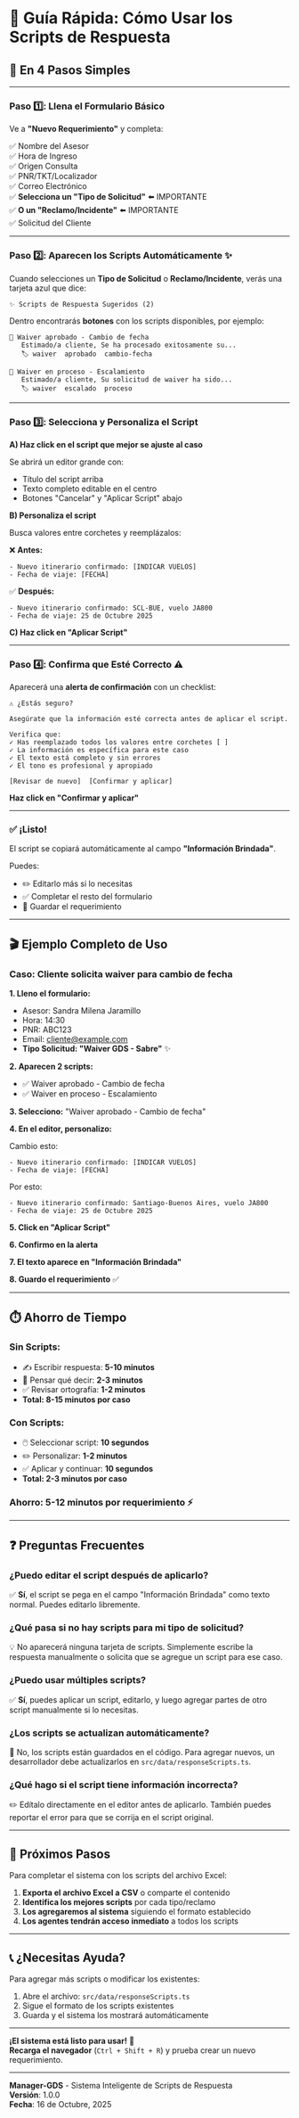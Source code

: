 # 📖 Guía Rápida: Cómo Usar los Scripts de Respuesta

## 🎯 En 4 Pasos Simples

---

### **Paso 1️⃣: Llena el Formulario Básico**

Ve a **"Nuevo Requerimiento"** y completa:

✅ Nombre del Asesor  
✅ Hora de Ingreso  
✅ Origen Consulta  
✅ PNR/TKT/Localizador  
✅ Correo Electrónico  
✅ **Selecciona un "Tipo de Solicitud"** ⬅️ IMPORTANTE  
✅ **O un "Reclamo/Incidente"** ⬅️ IMPORTANTE  
✅ Solicitud del Cliente  

---

### **Paso 2️⃣: Aparecen los Scripts Automáticamente** ✨

Cuando selecciones un **Tipo de Solicitud** o **Reclamo/Incidente**, verás una tarjeta azul que dice:

```
✨ Scripts de Respuesta Sugeridos (2)
```

Dentro encontrarás **botones** con los scripts disponibles, por ejemplo:

```
📄 Waiver aprobado - Cambio de fecha
   Estimado/a cliente, Se ha procesado exitosamente su...
   🏷️ waiver  aprobado  cambio-fecha

📄 Waiver en proceso - Escalamiento
   Estimado/a cliente, Su solicitud de waiver ha sido...
   🏷️ waiver  escalado  proceso
```

---

### **Paso 3️⃣: Selecciona y Personaliza el Script**

**A) Haz click en el script que mejor se ajuste al caso**

Se abrirá un editor grande con:
- Título del script arriba
- Texto completo editable en el centro
- Botones "Cancelar" y "Aplicar Script" abajo

**B) Personaliza el script**

Busca valores entre corchetes y reemplázalos:

❌ **Antes:**
```
- Nuevo itinerario confirmado: [INDICAR VUELOS]
- Fecha de viaje: [FECHA]
```

✅ **Después:**
```
- Nuevo itinerario confirmado: SCL-BUE, vuelo JA800
- Fecha de viaje: 25 de Octubre 2025
```

**C) Haz click en "Aplicar Script"**

---

### **Paso 4️⃣: Confirma que Esté Correcto** ⚠️

Aparecerá una **alerta de confirmación** con un checklist:

```
⚠️ ¿Estás seguro?

Asegúrate que la información esté correcta antes de aplicar el script.

Verifica que:
✓ Has reemplazado todos los valores entre corchetes [ ]
✓ La información es específica para este caso
✓ El texto está completo y sin errores
✓ El tono es profesional y apropiado

[Revisar de nuevo]  [Confirmar y aplicar]
```

**Haz click en "Confirmar y aplicar"**

---

### **✅ ¡Listo!**

El script se copiará automáticamente al campo **"Información Brindada"**.

Puedes:
- ✏️ Editarlo más si lo necesitas
- ✅ Completar el resto del formulario
- 💾 Guardar el requerimiento

---

## 🎬 Ejemplo Completo de Uso

### **Caso:** Cliente solicita waiver para cambio de fecha

**1. Lleno el formulario:**
- Asesor: Sandra Milena Jaramillo
- Hora: 14:30
- PNR: ABC123
- Email: cliente@example.com
- **Tipo Solicitud: "Waiver GDS - Sabre"** ✨

**2. Aparecen 2 scripts:**
- ✅ Waiver aprobado - Cambio de fecha
- ✅ Waiver en proceso - Escalamiento

**3. Selecciono:** "Waiver aprobado - Cambio de fecha"

**4. En el editor, personalizo:**

Cambio esto:
```
- Nuevo itinerario confirmado: [INDICAR VUELOS]
- Fecha de viaje: [FECHA]
```

Por esto:
```
- Nuevo itinerario confirmado: Santiago-Buenos Aires, vuelo JA800
- Fecha de viaje: 25 de Octubre 2025
```

**5. Click en "Aplicar Script"**

**6. Confirmo en la alerta**

**7. El texto aparece en "Información Brindada"**

**8. Guardo el requerimiento** ✅

---

## ⏱️ Ahorro de Tiempo

### Sin Scripts:
- ✍️ Escribir respuesta: **5-10 minutos**
- 🤔 Pensar qué decir: **2-3 minutos**
- ✅ Revisar ortografía: **1-2 minutos**
- **Total: 8-15 minutos por caso**

### Con Scripts:
- 🖱️ Seleccionar script: **10 segundos**
- ✏️ Personalizar: **1-2 minutos**
- ✅ Aplicar y continuar: **10 segundos**
- **Total: 2-3 minutos por caso**

### **Ahorro: 5-12 minutos por requerimiento** ⚡

---

## ❓ Preguntas Frecuentes

### ¿Puedo editar el script después de aplicarlo?
✅ **Sí**, el script se pega en el campo "Información Brindada" como texto normal. Puedes editarlo libremente.

### ¿Qué pasa si no hay scripts para mi tipo de solicitud?
💡 No aparecerá ninguna tarjeta de scripts. Simplemente escribe la respuesta manualmente o solicita que se agregue un script para ese caso.

### ¿Puedo usar múltiples scripts?
✅ **Sí**, puedes aplicar un script, editarlo, y luego agregar partes de otro script manualmente si lo necesitas.

### ¿Los scripts se actualizan automáticamente?
📝 No, los scripts están guardados en el código. Para agregar nuevos, un desarrollador debe actualizarlos en `src/data/responseScripts.ts`.

### ¿Qué hago si el script tiene información incorrecta?
✏️ Edítalo directamente en el editor antes de aplicarlo. También puedes reportar el error para que se corrija en el script original.

---

## 🚀 Próximos Pasos

Para completar el sistema con los scripts del archivo Excel:

1. **Exporta el archivo Excel a CSV** o comparte el contenido
2. **Identifica los mejores scripts** por cada tipo/reclamo
3. **Los agregaremos al sistema** siguiendo el formato establecido
4. **Los agentes tendrán acceso inmediato** a todos los scripts

---

## 📞 ¿Necesitas Ayuda?

Para agregar más scripts o modificar los existentes:
1. Abre el archivo: `src/data/responseScripts.ts`
2. Sigue el formato de los scripts existentes
3. Guarda y el sistema los mostrará automáticamente

---

**¡El sistema está listo para usar!** 🎉  
**Recarga el navegador** (`Ctrl + Shift + R`) y prueba crear un nuevo requerimiento.

---

**Manager-GDS** - Sistema Inteligente de Scripts de Respuesta  
**Versión**: 1.0.0  
**Fecha**: 16 de Octubre, 2025


